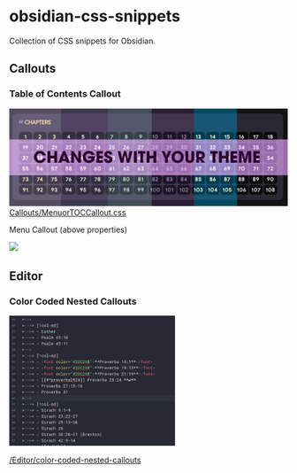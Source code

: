 # obsidian-css-snippets

Collection of CSS snippets for Obsidian. 


## Callouts

### Table of Contents Callout
![TOC Callout CSS](/Images/menu-toc-callout.png)[Callouts/MenuorTOCCallout.css](/Callouts/MenuorTOCCallout.css)

Menu Callout (above properties)

<img src="/Menus/Style#2/style2.png">


## Editor

### Color Coded Nested Callouts 


<img src="/Images/color-nested-callouts.png" alt="Color Nested Callout in Editor" width="300" />

[/Editor/color-coded-nested-callouts](/Editor/color-coded-nested-callouts.css)
